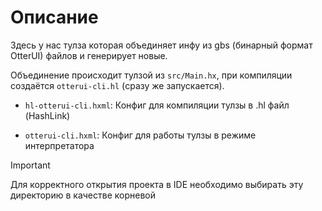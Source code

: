 # Описание

Здесь у нас тулза которая объединяет инфу из gbs (бинарный формат OtterUI) файлов и генерирует новые.

Объединение происходит тулзой из `src/Main.hx`, при компиляции создаётся `otterui-cli.hl` (сразу же запускается).

- `hl-otterui-cli.hxml`: Конфиг для компиляции тулзы в .hl файл (HashLink)

- `otterui-cli.hxml`: Конфиг для работы тулзы в режиме интерпретатора

> [!IMPORTANT]
> Для корректного открытия проекта в IDE необходимо выбирать эту директорию в качестве корневой
